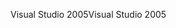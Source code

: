 <span data-ttu-id="e08fe-101">Visual Studio 2005</span><span class="sxs-lookup"><span data-stu-id="e08fe-101">Visual Studio 2005</span></span>